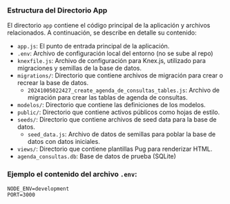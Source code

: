 ### Estructura del Directorio App

El directorio `app` contiene el código principal de la aplicación y archivos relacionados. A continuación, se describe en detalle su contenido:

- `app.js`: El punto de entrada principal de la aplicación.
- `.env`: Archivo de configuración local del entorno (no se sube al repo)
- `knexfile.js`: Archivo de configuración para Knex.js, utilizado para migraciones y semillas de la base de datos.
- `migrations/`: Directorio que contiene archivos de migración para crear o recrear la base de datos.
  - `20241005022427_create_agenda_de_consultas_tables.js`: Archivo de migración para crear las tablas de agenda de consultas.
- `modelos/`: Directorio que contiene las definiciones de los modelos.
- `public/`: Directorio que contiene activos públicos como hojas de estilo.
- `seeds/`: Directorio que contiene archivos de seed data para la base de datos.
  - `seed_data.js`: Archivo de datos de semillas para poblar la base de datos con datos iniciales.
- `views/`: Directorio que contiene plantillas Pug para renderizar HTML.
- `agenda_consultas.db`: Base de datos de prueba (SQLite)


### Ejemplo el contenido del archivo `.env`:

```plaintext
NODE_ENV=development
PORT=3000
```
